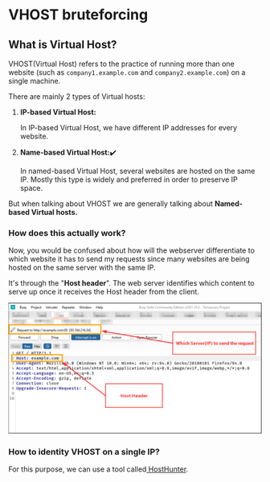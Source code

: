 # VHOST bruteforcing

## What is Virtual Host?

VHOST(Virtual Host) refers to the practice of running more than one website (such as `company1.example.com` and `company2.example.com`) on a single machine.&#x20;

There are mainly 2 types of Virtual hosts:

1.  **IP-based Virtual Host:**

    In IP-based Virtual Host, we have different IP addresses for every website.
2.  **Name-based Virtual Host:**✔️

    In named-based Virtual Host, several websites are hosted on the same IP. Mostly this type is widely and preferred in order to preserve IP space.

But when talking about VHOST we are generally talking about **Named-based Virtual hosts.**

### How does this actually work?

Now, you would be confused about how will the webserver differentiate to which website it has to send my requests since many websites are being hosted on the same server with the same IP.

It's through the "**Host header**". The web server identifies which content to serve up once it receives the Host header from the client.



![](<../.gitbook/assets/Vhost bruteforcing.png>)

### How to identity VHOST on a single IP?

For this purpose, we can use a tool called[ HostHunter](https://github.com/SpiderLabs/HostHunter).

